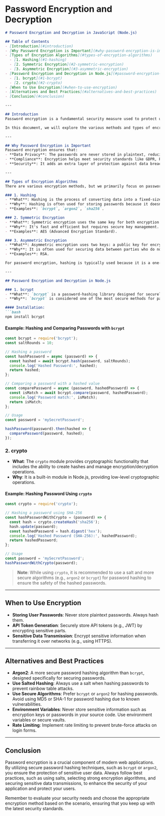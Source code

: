 # Password Encryption and Decryption

```markdown
# Password Encryption and Decryption in JavaScript (Node.js)

## Table of Contents
- [Introduction](#introduction)
- [Why Password Encryption is Important](#why-password-encryption-is-important)
- [Types of Encryption Algorithms](#types-of-encryption-algorithms)
  - [1. Hashing](#1-hashing)
  - [2. Symmetric Encryption](#2-symmetric-encryption)
  - [3. Asymmetric Encryption](#3-asymmetric-encryption)
- [Password Encryption and Decryption in Node.js](#password-encryption-and-decryption-in-nodejs)
  - [1. bcrypt](#1-bcrypt)
  - [2. crypto](#2-crypto)
- [When to Use Encryption](#when-to-use-encryption)
- [Alternatives and Best Practices](#alternatives-and-best-practices)
- [Conclusion](#conclusion)

---

## Introduction
Password encryption is a fundamental security measure used to protect user passwords from unauthorized access. In JavaScript, particularly in Node.js, encryption and decryption are common techniques employed to secure sensitive information, such as user credentials.

In this document, we will explore the various methods and types of encryption, how to implement them in Node.js, and best practices for managing passwords securely.

---

## Why Password Encryption is Important
Password encryption ensures that:
- **Data Privacy**: The passwords are never stored in plaintext, reducing the risk of exposing sensitive user data.
- **Compliance**: Encryption helps meet security standards like GDPR, PCI-DSS, and others.
- **Security**: It adds an extra layer of protection against data breaches, protecting users from identity theft or unauthorized access.

---

## Types of Encryption Algorithms
There are various encryption methods, but we primarily focus on password hashing in web applications.

### 1. Hashing
- **What**: Hashing is the process of converting data into a fixed-size value or hash, typically through a one-way function. This method cannot be reversed.
- **Why**: Hashing is often used for storing passwords because it doesn't require storing the actual password, just the hash.
- **Examples**: `bcrypt`, `argon2`, `sha256`.

### 2. Symmetric Encryption
- **What**: Symmetric encryption uses the same key for both encryption and decryption.
- **Why**: It's fast and efficient but requires secure key management.
- **Examples**: AES (Advanced Encryption Standard).

### 3. Asymmetric Encryption
- **What**: Asymmetric encryption uses two keys: a public key for encryption and a private key for decryption.
- **Why**: It is often used for securing data between parties who do not share a common key.
- **Examples**: RSA.

For password encryption, hashing is typically used because it is a one-way function, which is ideal for ensuring that even if the hash is exposed, the original password remains secure.

---

## Password Encryption and Decryption in Node.js

### 1. bcrypt
- **What**: `bcrypt` is a password-hashing library designed for securely hashing passwords. It adds salt to the password before hashing to make it more secure.
- **Why**: `bcrypt` is considered one of the most secure methods for password hashing because it incorporates salting and is computationally expensive, making brute-force attacks difficult.

#### Installation:
```bash
npm install bcrypt
```

#### Example: Hashing and Comparing Passwords with `bcrypt`

```js
const bcrypt = require('bcrypt');
const saltRounds = 10;

// Hashing a password
const hashPassword = async (password) => {
  const hashed = await bcrypt.hash(password, saltRounds);
  console.log('Hashed Password:', hashed);
  return hashed;
};

// Comparing a password with a hashed value
const comparePassword = async (password, hashedPassword) => {
  const isMatch = await bcrypt.compare(password, hashedPassword);
  console.log('Password match:', isMatch);
  return isMatch;
};

// Usage
const password = 'mySecretPassword';

hashPassword(password).then(hashed => {
  comparePassword(password, hashed);
});
```

### 2. crypto
- **What**: The `crypto` module provides cryptographic functionality that includes the ability to create hashes and manage encryption/decryption operations.
- **Why**: It is a built-in module in Node.js, providing low-level cryptographic operations.

#### Example: Hashing Password Using `crypto`

```js
const crypto = require('crypto');

// Hashing a password using SHA-256
const hashPasswordWithCrypto = (password) => {
  const hash = crypto.createHash('sha256');
  hash.update(password);
  const hashedPassword = hash.digest('hex');
  console.log('Hashed Password (SHA-256):', hashedPassword);
  return hashedPassword;
};

// Usage
const password = 'mySecretPassword';
hashPasswordWithCrypto(password);
```

> **Note**: While using `crypto`, it is recommended to use a salt and more secure algorithms (e.g., `argon2` or `bcrypt`) for password hashing to ensure the safety of the hashed passwords.

---

## When to Use Encryption
- **Storing User Passwords**: Never store plaintext passwords. Always hash them.
- **API Token Generation**: Securely store API tokens (e.g., JWT) by encrypting sensitive parts.
- **Sensitive Data Transmission**: Encrypt sensitive information when transferring it over networks (e.g., using HTTPS).

---

## Alternatives and Best Practices
- **Argon2**: A more secure password hashing algorithm than `bcrypt`, designed specifically for securing passwords.
- **Use Salted Hashing**: Always use a salt when hashing passwords to prevent rainbow table attacks.
- **Use Secure Algorithms**: Prefer `bcrypt` or `argon2` for hashing passwords. Avoid using MD5 or SHA-1 for password hashing due to known vulnerabilities.
- **Environment Variables**: Never store sensitive information such as encryption keys or passwords in your source code. Use environment variables or secure vaults.
- **Rate Limiting**: Implement rate limiting to prevent brute-force attacks on login forms.

---

## Conclusion
Password encryption is a crucial component of modern web applications. By utilizing secure password hashing techniques, such as `bcrypt` or `argon2`, you ensure the protection of sensitive user data. Always follow best practices, such as using salts, selecting strong encryption algorithms, and securing sensitive data transmissions, to enhance the security of your application and protect your users.

Remember to evaluate your security needs and choose the appropriate encryption method based on the scenario, ensuring that you keep up with the latest security standards.
```

